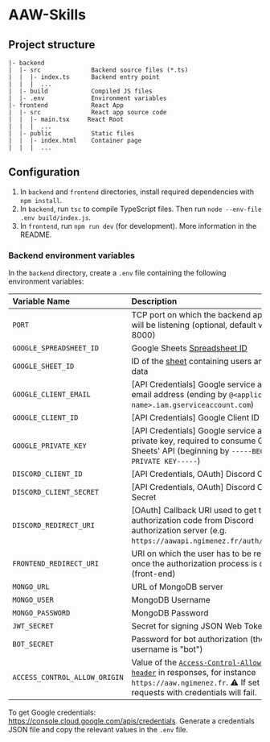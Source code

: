 # AAW-Skills

## Project structure

```text
|- backend
|  |- src              Backend source files (*.ts)
|  |  |- index.ts      Backend entry point
|  |  |  ...
|  |- build            Compiled JS files
|  |- .env             Environment variables
|- frontend            React App
|  |- src              React app source code
|  |  |- main.tsx     React Root
|  |  |  ...
|  |- public           Static files
|  |  |- index.html    Container page
|  |  |  ...
```

## Configuration

1. In `backend` and `frontend` directories, install required dependencies with `npm install`.
2. In `backend`, run `tsc` to compile TypeScript files. Then run `node --env-file .env build/index.js`.
3. In `frontend`, run `npm run dev` (for development). More information in the README.

### Backend environment variables

In the `backend` directory, create a `.env` file containing the following environment variables:

| Variable Name                 | Description                                                                                                                                                                                                                                             |
|:------------------------------|:--------------------------------------------------------------------------------------------------------------------------------------------------------------------------------------------------------------------------------------------------------|
| `PORT`                        | TCP port on which the backend application will be listening (optional, default value = 8000)                                                                                                                                                            |
| `GOOGLE_SPREADSHEET_ID`       | Google Sheets [Spreadsheet ID](https://developers.google.com/sheets/api/guides/concepts)                                                                                                                                                                |
| `GOOGLE_SHEET_ID`             | ID of the [sheet](https://developers.google.com/sheets/api/guides/concepts) containing users and skills data                                                                                                                                            |
| `GOOGLE_CLIENT_EMAIL`         | [API Credentials] Google service account email address (ending by `@<application name>.iam.gserviceaccount.com`)                                                                                                                                        |
| `GOOGLE_CLIENT_ID`            | [API Credentials] Google Client ID                                                                                                                                                                                                                      |
| `GOOGLE_PRIVATE_KEY`          | [API Credentials] Google service account private key, required to consume Google Sheets' API (beginning by `-----BEGIN PRIVATE KEY-----`)                                                                                                               |
| `DISCORD_CLIENT_ID`           | [API Credentials, OAuth] Discord Client ID                                                                                                                                                                                                              |
| `DISCORD_CLIENT_SECRET`       | [API Credentials, OAuth] Discord Client Secret                                                                                                                                                                                                          |
| `DISCORD_REDIRECT_URI`        | [OAuth] Callback URI used to get the authorization code from Discord authorization server (e.g. `https://aawapi.ngimenez.fr/auth/callback`)                                                                                                             |
| `FRONTEND_REDIRECT_URI`       | URI on which the user has to be redirected once the authorization process is done (front-end)                                                                                                                                                           |
| `MONGO_URL`                   | URL of MongoDB server                                                                                                                                                                                                                                   |
| `MONGO_USER`                  | MongoDB Username                                                                                                                                                                                                                                        |
| `MONGO_PASSWORD`              | MongoDB Password                                                                                                                                                                                                                                        |
| `JWT_SECRET`                  | Secret for signing JSON Web Tokens                                                                                                                                                                                                                      |
| `BOT_SECRET`                  | Password for bot authorization (the username is "bot")                                                                                                                                                                                                  |
| `ACCESS_CONTROL_ALLOW_ORIGIN` | Value of the [`Access-Control-Allow-Origin header`](https://developer.mozilla.org/en-US/docs/Web/HTTP/Headers/Access-Control-Allow-Origin) in responses, for instance `https://aaw.ngimenez.fr`. ⚠️ If set to `*`, requests with credentials will fail. |


To get Google credentials: <https://console.cloud.google.com/apis/credentials>. Generate a credentials JSON file and copy the relevant values in the `.env` file.
